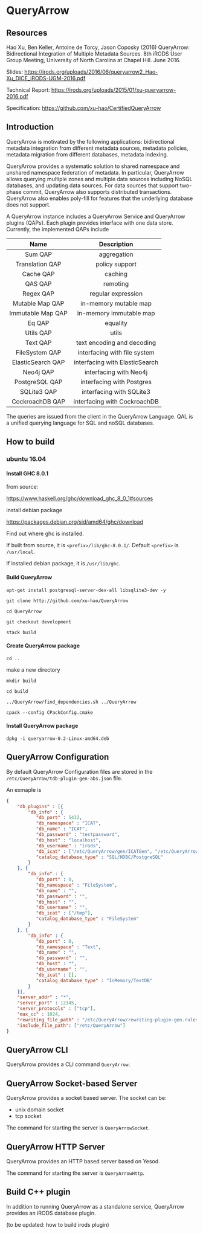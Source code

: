 # QueryArrow

## Resources
Hao Xu, Ben Keller, Antoine de Torcy, Jason Coposky (2016) QueryArrow: Bidirectional Integration of Multiple Metadata Sources. 8th iRODS User Group Meeting, University of North Carolina at Chapel Hill. June 2016.

Slides: https://irods.org/uploads/2016/06/queryarrow2_Hao-Xu_DICE_iRODS-UGM-2016.pdf

Technical Report: https://irods.org/uploads/2015/01/xu-queryarrow-2016.pdf

Specification: https://github.com/xu-hao/CertifiedQueryArrow

## Introduction

QueryArrow is motivated by the following applications: bidirectional metadata integration from different metadata sources, metadata policies, metadata migration from different databases, metadata indexing.

QueryArrow provides a systematic solution to shared namespace and unshared namespace federation of metadata. In particular, QueryArrow allows querying multiple zones and multiple data sources including NoSQL databases, and updating data sources. For data sources that support two-phase commit, QueryArrow also supports distributed transactions. QueryArrow also enables poly-fill for features that the underlying database does not support.

A QueryArrow instance includes a QueryArrow Service and QueryArrow plugins (QAPs). Each plugin provides interface with one data store. Currently, the implemented QAPs include 

|        Name       |           Description          |
|:-----------------:|:------------------------------:|
|      Sum QAP      |           aggregation          |
|  Translation QAP  |         policy support         |
|     Cache QAP     |             caching            |
|      QAS QAP      |            remoting            |
|     Regex QAP     |       regular expression       |
|  Mutable Map QAP  |      in-memory mutable map     |
| Immutable Map QAP |     in-memory immutable map    |
|       Eq QAP      |            equality            |
| Utils QAP | utils |
| Text QAP | text encoding and decoding |
| FileSystem QAP | interfacing with file system |
| ElasticSearch QAP | interfacing with ElasticSearch |
|     Neo4j QAP     |     interfacing with Neo4j     |
|   PostgreSQL QAP  |    interfacing with Postgres   |
|    SQLite3 QAP    |    interfacing with SQLite3    |
|  CockroachDB QAP  |  interfacing with CockroachDB  |


The queries are issued from the client in the QueryArrow Language. QAL is a unified querying language for SQL and noSQL databases.

## How to build

### ubuntu 16.04

#### Install GHC 8.0.1

from source:

https://www.haskell.org/ghc/download_ghc_8_0_1#sources

install debian package

https://packages.debian.org/sid/amd64/ghc/download

Find out where ghc is installed.

If built from source, it is `<prefix>/lib/ghc-8.0.1/`. Default `<prefix>` is `/usr/local`.

If installed debian package, it is `/usr/lib/ghc`.

#### Build QueryArrow

    apt-get install postgresql-server-dev-all libsqlite3-dev -y

    git clone http://github.com/xu-hao/QueryArrow

    cd QueryArrow

    git checkout development

    stack build

#### Create QueryArrow package

    cd ..

make a new directory

    mkdir build

    cd build

    ../QueryArrow/find_dependencies.sh ../QueryArrow

    cpack --config CPackConfig.cmake

#### Install QueryArrow package

    dpkg -i queryarrow-0.2-Linux-amd64.deb
    
## QueryArrow Configuration

By default QueryArrow Configuration files are stored in the `/etc/QueryArrow/tdb-plugin-gen-abs.json` file.

An exmaple is

~~~json
{
    "db_plugins" : [{
        "db_info" : {
           "db_port" : 5432,
           "db_namespace" : "ICAT",
           "db_name" : "ICAT",
           "db_password" : "testpassword",
           "db_host" : "localhost",
           "db_username" : "irods",
           "db_icat" : ["/etc/QueryArrow/gen/ICATGen", "/etc/QueryArrow/gen/SQL/ICATGen"],
           "catalog_database_type" : "SQL/HDBC/PostgreSQL"
        }
    }, {
        "db_info" : {
           "db_port" : 0,
           "db_namespace" : "FileSystem",
           "db_name" : "",
           "db_password" : "",
           "db_host" : "",
           "db_username" : "",
           "db_icat" : ["/tmp"],
           "catalog_database_type" : "FileSystem"
        }
    }, {
        "db_info" : {
           "db_port" : 0,
           "db_namespace" : "Text",
           "db_name" : "",
           "db_password" : "",
           "db_host" : "",
           "db_username" : "",
           "db_icat" : [],
           "catalog_database_type" : "InMemory/TextDB"
        }
    }],
    "server_addr" : "*",
    "server_port" : 12345,
    "server_protocols" : ["tcp"],
    "max_cc" : 1024,
    "rewriting_file_path" : "/etc/QueryArrow/rewriting-plugin-gen.rules",
    "include_file_path": ["/etc/QueryArrow"]
}
~~~

## QueryArrow CLI

QueryArrow provides a CLI command `QueryArrow`.

## QueryArrow Socket-based Server

QueryArrow provides a socket based server. The socket can be:

* unix domain socket
* tcp socket

The command for starting the server is `QueryArrowSocket`.

## QueryArrow HTTP Server

QueryArrow provides an HTTP based server based on Yesod.

The command for starting the server is `QueryArrowHttp`.

## Build C++ plugin

In addition to running QueryArrow as a standalone service, QueryArrow provides an iRODS database plugin.

(to be updated: how to build irods plugin)

